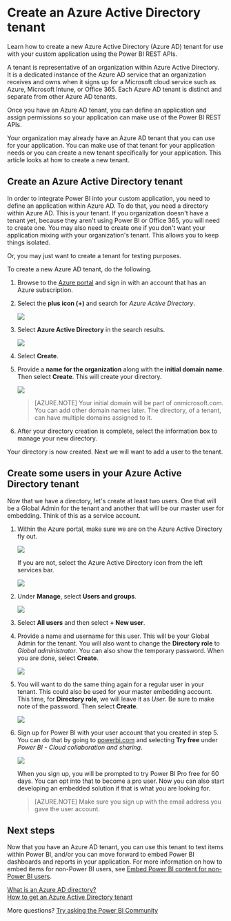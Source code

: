 ﻿<properties
   pageTitle="Create an Azure Active Directory tenant"
   description="Learn how to create a new Azure Active Directory (Azure AD) tenant for use with your custom application using the Power BI REST APIs."
   services="powerbi"
   documentationCenter=""
   authors="guyinacube"
   manager="erikre"
   backup=""
   editor=""
   tags=""
   qualityFocus="no"
   qualityDate=""/>

<tags
   ms.service="powerbi"
   ms.devlang="NA"
   ms.topic="article"
   ms.tgt_pltfrm="NA"
   ms.workload="powerbi"
   ms.date="06/12/2017"
   ms.author="asaxton"/>

# Create an Azure Active Directory tenant

Learn how to create a new Azure Active Directory (Azure AD) tenant for use with your custom application using the Power BI REST APIs.

A tenant is representative of an organization within Azure Active Directory. It is a dedicated instance of the Azure AD service that an organization receives and owns when it signs up for a Microsoft cloud service such as Azure, Microsoft Intune, or Office 365. Each Azure AD tenant is distinct and separate from other Azure AD tenants.

Once you have an Azure AD tenant, you can define an application and assign permissions so your application can make use of the Power BI REST APIs.

Your organization may already have an Azure AD tenant that you can use for your application. You can make use of that tenant for your application needs or you can create a new tenant specifically for your application. This article looks at how to create a new tenant.

## Create an Azure Active Directory tenant

In order to integrate Power BI into your custom application, you need to define an application within Azure AD. To do that, you need a directory within Azure AD. This is your tenant. If you organization doesn't have a tenant yet, because they aren't using Power BI or Office 365, you will need to create one. You may also need to create one if you don't want your application mixing with your organization's tenant. This allows you to keep things isolated.

Or, you may just want to create a tenant for testing purposes.

To create a new Azure AD tenant, do the following.

1. Browse to the [Azure portal](https://portal.azure.com) and sign in with an account that has an Azure subscription.

2. Select the **plus icon (+)** and search for *Azure Active Directory*.

    ![](media/powerbi-developer-create-an-azure-active-directory-tenant/new-directory.png)

3. Select **Azure Active Directory** in the search results.

    ![](media/powerbi-developer-create-an-azure-active-directory-tenant/new-directory2.png)

4. Select **Create**.

5. Provide a **name for the organization** along with the **initial domain name**. Then select **Create**. This will create your directory.

    ![](media/powerbi-developer-create-an-azure-active-directory-tenant/organization-and-domain.png)

    > [AZURE.NOTE] Your initial domain will be part of onmicrosoft.com. You can add other domain names later. The directory, of a tenant, can have multiple domains assigned to it.

6. After your directory creation is complete, select the information box to manage your new directory.

Your directory is now created. Next we will want to add a user to the tenant.

## Create some users in your Azure Active Directory tenant

Now that we have a directory, let's create at least two users. One that will be a Global Admin for the tenant and another that will be our master user for embedding. Think of this as a service account.

1. Within the Azure portal, make sure we are on the Azure Active Directory fly out.

    ![](media/powerbi-developer-create-an-azure-active-directory-tenant/aad-flyout.png)

    If you are not, select the Azure Active Directory icon from the left services bar.

    ![](media/powerbi-developer-create-an-azure-active-directory-tenant/aad-service.png)

2. Under **Manage**, select **Users and groups**.

    ![](media/powerbi-developer-create-an-azure-active-directory-tenant/users-and-groups.png)

3. Select **All users** and then select **+ New user**.

4. Provide a name and username for this user. This will be your Global Admin for the tenant. You will also want to change the **Directory role** to *Global administrator*. You can also show the temporary password. When you are done, select **Create**.

    ![](media/powerbi-developer-create-an-azure-active-directory-tenant/global-admin.png)

5. You will want to do the same thing again for a regular user in your tenant. This could also be used for your master embedding account. This time, for **Directory role**, we will leave it as *User*. Be sure to make note of the password. Then select **Create**.

    ![](media/powerbi-developer-create-an-azure-active-directory-tenant/pbiembed-user.png)

6. Sign up for Power BI with your user account that you created in step 5. You can do that by going to [powerbi.com](https://powerbi.microsoft.com/get-started/) and selecting **Try free** under *Power BI - Cloud collaboration and sharing*.

    ![](media/powerbi-developer-create-an-azure-active-directory-tenant/try-powerbi-free.png)

    When you sign up, you will be prompted to try Power BI Pro free for 60 days. You can opt into that to become a pro user. Now you can also start developing an embedded solution if that is what you are looking for.

    > [AZURE.NOTE] Make sure you sign up with the email address you gave the user account.

## Next steps

Now that you have an Azure AD tenant, you can use this tenant to test items within Power BI, and/or you can move forward to embed Power BI dashboards and reports in your application. For more information on how to embed items for non-Power BI users, see [Embed Power BI content for non-Power BI users](powerbi-developer-using-embed-token.md).

[What is an Azure AD directory?](https://docs.microsoft.com/azure/active-directory/active-directory-whatis)  
[How to get an Azure Active Directory tenant](https://docs.microsoft.com/azure/active-directory/develop/active-directory-howto-tenant)  

More questions? [Try asking the Power BI Community](http://community.powerbi.com/)